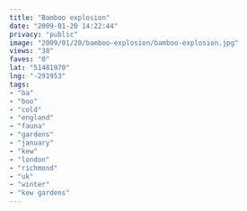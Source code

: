 ```yaml
---
title: "Bamboo explosion"
date: "2009-01-20 14:22:44"
privacy: "public"
image: "2009/01/20/bamboo-explosion/bamboo-explosion.jpg"
views: "38"
faves: "0"
lat: "51481970"
lng: "-291953"
tags:
- "ba"
- "boo"
- "cold"
- "england"
- "fauna"
- "gardens"
- "january"
- "kew"
- "london"
- "richmond"
- "uk"
- "winter"
- "kew gardens"
---
```

<a href="/photos/2009/01/20/bamboo-explosion"></a>
